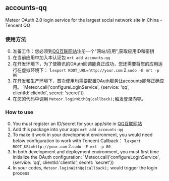## accounts-qq

Meteor OAuth 2.0 login service for the largest social network site in China - Tencent QQ

### 使用方法
0. 准备工作：您必须到[QQ互联网站](http://connect.qq.com/manage/)注册一个"网站/应用",获取应用ID和密钥 
1. 在当前应用中加入本认证包 `mrt add accounts-qq`
2. 在开发环境下，为了使腾讯的OAuth回调能真正成功，您还需要将您的应用运行在虚拟环境下：
  1.`export ROOT_URL=http://your.com`
  2.`sudo -E mrt -p 80`
3. 在开发和生产环境下，首次使用均需要配置OAuth服务让accounts能够正确应用。
  `Meteor.call('configureLoginService', {service: 'qq', clientId:'clientId', secret: 'secret'})
4. 在您的代码中调用 `Meteor.loginWithQq(callback);`触发登录向导。

### How to use
0. You must register an ID/secret for your app/site in [QQ互联网站](http://connect.qq.com/manage/)
1. Add this package into your app: `mrt add accounts-qq`
2. To make it work in your development environment, you would need below configuration to work with Tencent Callback：
  1.`export ROOT_URL=http://your.com`
  2.`sudo -E mrt -p 80`
3. In both development and deployment environment, you must first time initialize the OAuth configuration:
  `Meteor.call('configureLoginService', {service: 'qq', clientId:'clientId', secret: 'secret'})
4. In your codes, `Meteor.loginWithQq(callback);` would trigger the login process